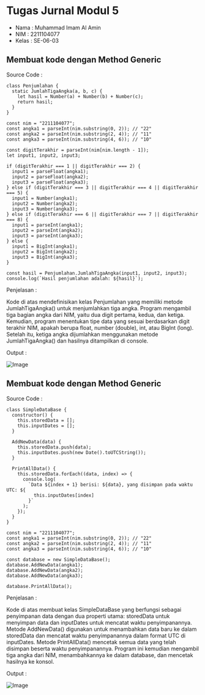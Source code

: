 # Tugas Jurnal Modul 5

- Nama : Muhammad Imam Al Amin
- NIM : 2211104077
- Kelas : SE-06-03

## Membuat kode dengan Method Generic

Source Code :

```
class Penjumlahan {
  static JumlahTigaAngka(a, b, c) {
    let hasil = Number(a) + Number(b) + Number(c);
    return hasil;
  }
}

const nim = "2211104077";
const angka1 = parseInt(nim.substring(0, 2)); // "22"
const angka2 = parseInt(nim.substring(2, 4)); // "11"
const angka3 = parseInt(nim.substring(4, 6)); // "10"

const digitTerakhir = parseInt(nim[nim.length - 1]);
let input1, input2, input3;

if (digitTerakhir === 1 || digitTerakhir === 2) {
  input1 = parseFloat(angka1);
  input2 = parseFloat(angka2);
  input3 = parseFloat(angka3);
} else if (digitTerakhir === 3 || digitTerakhir === 4 || digitTerakhir === 5) {
  input1 = Number(angka1);
  input2 = Number(angka2);
  input3 = Number(angka3);
} else if (digitTerakhir === 6 || digitTerakhir === 7 || digitTerakhir === 8) {
  input1 = parseInt(angka1);
  input2 = parseInt(angka2);
  input3 = parseInt(angka3);
} else {
  input1 = BigInt(angka1);
  input2 = BigInt(angka2);
  input3 = BigInt(angka3);
}

const hasil = Penjumlahan.JumlahTigaAngka(input1, input2, input3);
console.log(`Hasil penjumlahan adalah: ${hasil}`);

```

Penjelasan :

Kode di atas mendefinisikan kelas Penjumlahan yang memiliki metode JumlahTigaAngka() untuk menjumlahkan tiga angka. Program mengambil tiga bagian angka dari NIM, yaitu dua digit pertama, kedua, dan ketiga. Kemudian, program menentukan tipe data yang sesuai berdasarkan digit terakhir NIM, apakah berupa float, number (double), int, atau BigInt (long). Setelah itu, ketiga angka dijumlahkan menggunakan metode JumlahTigaAngka() dan hasilnya ditampilkan di console.

Output :

![Image](https://github.com/user-attachments/assets/c067593a-b2da-423f-b7b3-653a722869f3)

## Membuat kode dengan Method Generic

Source Code :

```
class SimpleDataBase {
  constructor() {
    this.storedData = [];
    this.inputDates = [];
  }

  AddNewData(data) {
    this.storedData.push(data);
    this.inputDates.push(new Date().toUTCString());
  }

  PrintAllData() {
    this.storedData.forEach((data, index) => {
      console.log(
        `Data ${index + 1} berisi: ${data}, yang disimpan pada waktu UTC: ${
          this.inputDates[index]
        }`
      );
    });
  }
}

const nim = "2211104077";
const angka1 = parseInt(nim.substring(0, 2)); // "22"
const angka2 = parseInt(nim.substring(2, 4)); // "11"
const angka3 = parseInt(nim.substring(4, 6)); // "10"

const database = new SimpleDataBase();
database.AddNewData(angka1);
database.AddNewData(angka2);
database.AddNewData(angka3);

database.PrintAllData();

```

Penjelasan :

Kode di atas membuat kelas SimpleDataBase yang berfungsi sebagai penyimpanan data dengan dua properti utama: storedData untuk menyimpan data dan inputDates untuk mencatat waktu penyimpanannya. Metode AddNewData() digunakan untuk menambahkan data baru ke dalam storedData dan mencatat waktu penyimpanannya dalam format UTC di inputDates. Metode PrintAllData() mencetak semua data yang telah disimpan beserta waktu penyimpanannya. Program ini kemudian mengambil tiga angka dari NIM, menambahkannya ke dalam database, dan mencetak hasilnya ke konsol.

Output :

![Image](https://github.com/user-attachments/assets/8d05b62a-6a8a-4026-aa89-59ce41be0a5e)
